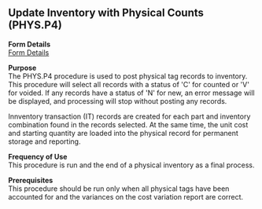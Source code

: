 ##  Update Inventory with Physical Counts (PHYS.P4)

<PageHeader />

**Form Details**  
[ Form Details ](PHYS-P4-1/)   

**Purpose**  
The PHYS.P4 procedure is used to post physical tag records to inventory. This
procedure will select all records with a status of 'C' for counted or 'V' for
voided. If any records have a status of 'N' for new, an error message will be
displayed, and processing will stop without posting any records.  
  
Innventory transaction (IT) records are created for each part and inventory
combination found in the records selected. At the same time, the unit cost and
starting quantity are loaded into the physical record for permanent storage
and reporting.

**Frequency of Use**  
This procedure is run and the end of a physical inventory as a final process.

**Prerequisites**  
This procedure should be run only when all physical tags have been accounted
for and the variances on the cost variation report are correct.

<badge text= "Version 8.10.57" vertical="middle" />

<PageFooter />